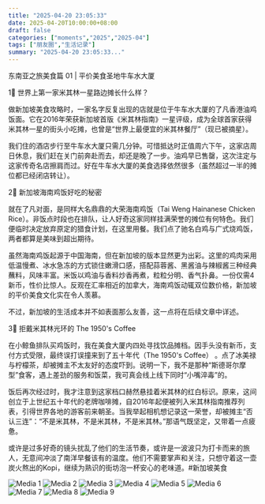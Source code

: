 ```yaml
---
title: "2025-04-20 23:05:33"
date: 2025-04-20T10:00:00+08:00
draft: false
categories: ["moments","2025","2025-04"]
tags: ["朋友圈","生活记录"]
summary: "2025-04-20 23:05:33..."
---
```


东南亚之旅美食篇 01 | 平价美食圣地牛车水大厦

1⃣ 世界上第一家米其林一星路边摊长什么样？

做新加坡美食攻略时，一家名字反复出现的店就是位于牛车水大厦的了凡香港油鸡饭面。它在2016年荣获新加坡首版《米其林指南》一星评级，成为全球首家获得米其林一星的街头小吃摊，也曾是“世界上最便宜的米其林餐厅”（现已被摘星）。

我们住的酒店步行至牛车水大厦只需几分钟。可惜抵达时正值周六下午，这家店周日休息，我们赶在关门前奔赴而去，却还是晚了一步。油鸡早已售罄，这次注定与这家传奇名店擦肩而过。好在牛车水大厦的美食选择依然很多（虽然超过一半的摊位都已经闭店转让）。

2⃣ 新加坡海南鸡饭好吃的秘密

就在了凡对面，是同样大名鼎鼎的大荣海南鸡饭（Tai Weng Hainanese Chicken Rice）。非饭点时段也在排队，让人好奇这家同样挂满荣誉的摊位有何特色。我们便临时决定放弃原定的猎食计划，在这里用餐。我们点了驰名白鸡与广式烧鸡饭，两者都算是美味到超出期待。

虽然海南鸡饭起源于中国海南，但在新加坡的版本显然更为出彩。这里的鸡肉采用低温慢煮、冰水急冻的方式锁住嫩滑口感，搭配蒜蓉酱、黑酱油与辣椒酱三种经典蘸料，风味丰富。米饭以鸡油与香料炒香再煮，粒粒分明、香气扑鼻。一份仅需4新币，性价比惊人。反观在汇率相近的加拿大，海南鸡饭动辄双位数价格，新加坡的平价美食文化实在令人羡慕。

不过，新加坡的生活成本并不如表面那么友善，这一点将在后续文章中详述。

3⃣ 拒戴米其林光环的 The 1950's Coffee

在小鲸鱼排队买鸡饭时，我在美食大厦内四处寻找饮品摊档。因手头没有新币，支付方式受限，最终误打误撞来到了五十年代（The 1950's Coffee） 。点了冰美禄与柠檬茶，却被摊主不太友好的态度吓到。说明一下，我不是那种“斯德哥尔摩型”食客，遇上差劲的服务和饭菜，我可真会线上线下同时“小嘴淬毒”的。

饭后再次经过时，我才注意到这家档口赫然悬挂着米其林的红白标识。原来，这间创立于上世纪五十年代的老牌咖啡摊，自2016年起便被列入米其林指南推荐列表，引得世界各地的游客前来朝圣。当我举起相机想记录这一荣誉，却被摊主“否认三连”：“不是米其林，不是米其林，不是米其林。”那语气既坚定，又带着一点疲惫。

或许是过多好奇的镜头扰乱了他们的生活节奏，或许是一波波只为打卡而来的旅人，无意间冲淡了南洋早餐该有的温度。他们不需要掌声和关注，只想守着这一壶炭火熬出的Kopi，继续为熟识的街坊泡一杯安心的老味道。
​
​#新加坡美食

![Media 1](/Moments/photos/2025-04-20/202504202305330.jpg)
![Media 2](/Moments/photos/2025-04-20/202504202305331.jpg)
![Media 3](/Moments/photos/2025-04-20/202504202305332.jpg)
![Media 4](/Moments/photos/2025-04-20/202504202305333.jpg)
![Media 5](/Moments/photos/2025-04-20/202504202305334.jpg)
![Media 6](/Moments/photos/2025-04-20/202504202305335.jpg)
![Media 7](/Moments/photos/2025-04-20/202504202305336.jpg)
![Media 8](/Moments/photos/2025-04-20/202504202305337.jpg)
![Media 9](/Moments/photos/2025-04-20/202504202305338.jpg)

